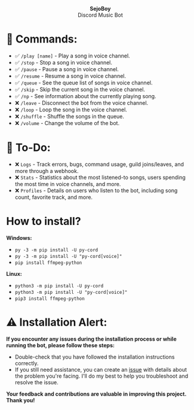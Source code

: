<p align="center"><b>SejoBoy</b><br>Discord Music Bot</p>

# 📜 Commands:

- ✅ `/play [name]` - Play a song in voice channel.
- ✅ `/stop` - Stop a song in voice channel.
- ✅ `/pause` - Pause a song in voice channel.
- ✅ `/resume` - Resume a song in voice channel.
- ✅ `/queue` - See the queue list of songs in voice channel.
- ✅ `/skip` - Skip the current song in the voice channel.
- ✅ `/np` - See information about the currently playing song.
- ❌ `/leave` - Disconnect the bot from the voice channel.
- ❌ `/loop` - Loop the song in the voice channel.
- ❌ `/shuffle` - Shuffle the songs in the queue.
- ❌ `/volume` - Change the volume of the bot.

# 📝 To-Do:

- ❌ `Logs` - Track errors, bugs, command usage, guild joins/leaves, and more through a webhook.
- ❌ `Stats` - Statistics about the most listened-to songs, users spending the most time in voice channels, and more.
- ❌ `Profiles` - Details on users who listen to the bot, including song count, favorite track, and more.
<h1>How to install?</h1>

<b>Windows:</b> 
- `py -3 -m pip install -U py-cord`
- `py -3 -m pip install -U "py-cord[voice]"`
- `pip install ffmpeg-python`

<b>Linux:</b> 
- `python3 -m pip install -U py-cord`
- `python3 -m pip install -U "py-cord[voice]"`
- `pip3 install ffmpeg-python`

# ⚠️ Installation Alert:

<b>If you encounter any issues during the installation process or while running the bot, please follow these steps:</b>

- Double-check that you have followed the installation instructions correctly.
- If you still need assistance, you can create an [issue](https://github.com/Seekiii/SejoBoy-Discord-Music-Python-Bot/issues) with details about the problem you're facing. I'll do my best to help you troubleshoot and resolve the issue.

<b>Your feedback and contributions are valuable in improving this project. Thank you!</b>
